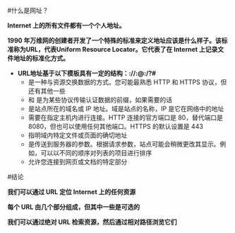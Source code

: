 #什么是网址？

**Internet 上的所有文件都有一个个人地址。**

**1990 年万维网的创建者开发了一个特殊的标准来定义地址应该是什么样子。该标准称为URL，代表Uniform Resource Locator。它代表了在 Internet 上记录文件地址的标准化方式。**

* **URL地址基于以下模板具有一定的结构：<protocol>://<login>:<password>@<host>:<port>/<path>?<request parameters>#<anchor>**
  * <protocol>是一种与资源交换数据的方式。您可能最熟悉 HTTP 和 HTTPS 协议，但还有其他一些
  * <login> 和 <password>是为某些协议传输认证数据的前缀，如果需要的话
  * <host>是站点所在的域名或 IP 地址。域是站点的名称，IP 是它在网络中的地址
  * <port>需要在指定主机内进行连接。HTTP 连接的官方端口是 80，替代端口是 8080，但也可以使用任何其他端口。HTTPS 的默认设置是 443
  * <path> 指明域内特定文件或页面的确切地址
  * <request parameters>是传送到服务器的参数。根据请求参数，站点可能会稍微更改其显示。例如，可以以不同的顺序对列表的项目进行排序
  * <anchor> 允许您连接到网页或文档的特定部分
  
#结论

**我们可以通过 URL 定位 Internet 上的任何资源**

**每个 URL 由几个部分组成，但其中一些是可选的**

**我们可以通过绝对 URL 检索资源，然后通过相对路径浏览它们**
